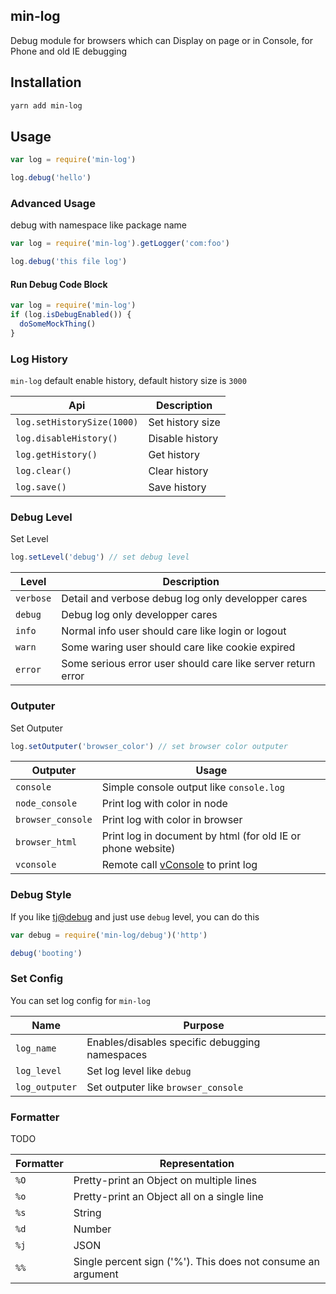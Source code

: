 min-log
---

Debug module for browsers which can Display on page or in Console, for Phone and old IE debugging

## Installation

```sh
yarn add min-log
```


## Usage

```js
var log = require('min-log')

log.debug('hello')
```

### Advanced Usage

debug with namespace like package name

```js
var log = require('min-log').getLogger('com:foo')

log.debug('this file log')
```


#### Run Debug Code Block

```js
var log = require('min-log')
if (log.isDebugEnabled()) {
  doSomeMockThing()
}
```

### Log History

`min-log` default enable history, default history size is `3000`

Api | Description
--- | ---
`log.setHistorySize(1000)` | Set history size
`log.disableHistory()` | Disable history
`log.getHistory()` | Get history
`log.clear()` | Clear history
`log.save()` | Save history

### Debug Level

Set Level

```js
log.setLevel('debug') // set debug level
```

Level | Description
--- | ---
`verbose` | Detail and verbose debug log only developper cares
`debug` | Debug log only developper cares
`info` | Normal info user should care like login or logout
`warn` | Some waring user should care like cookie expired
`error` | Some serious error user should care like server return error

### Outputer

Set Outputer

```js
log.setOutputer('browser_color') // set browser color outputer
```

Outputer | Usage
--- | ---
`console` | Simple console output like `console.log`
`node_console` | Print log with color in node
`browser_console` | Print log with color in browser
`browser_html` | Print log in document by html (for old IE or phone website)
`vconsole` | Remote call [vConsole](https://github.com/Tencent/vConsole) to print log

### Debug Style

If you like [tj@debug](https://github.com/visionmedia/debug) and just use `debug` level, you can do this

```js
var debug = require('min-log/debug')('http')

debug('booting')
```

### Set Config

You can set log config for `min-log`

Name | Purpose
--- | ---
`log_name` | Enables/disables specific debugging namespaces
`log_level` | Set log level like `debug`
`log_outputer` | Set outputer like `browser_console`

### Formatter

TODO

Formatter | Representation
--- | ---
`%O` | Pretty-print an Object on multiple lines
`%o` | Pretty-print an Object all on a single line
`%s` | String
`%d` | Number
`%j` | JSON
`%%` | Single percent sign ('%'). This does not consume an argument
